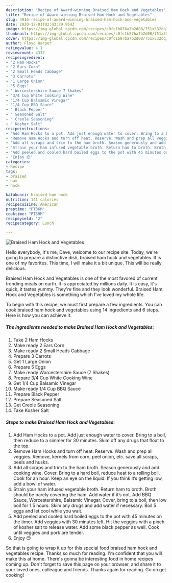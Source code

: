 ```yaml
---
description: "Recipe of Award-winning Braised Ham Hock and Vegetables"
title: "Recipe of Award-winning Braised Ham Hock and Vegetables"
slug: 4916-recipe-of-award-winning-braised-ham-hock-and-vegetables
date: 2020-12-01T02:43:29.954Z
image: https://img-global.cpcdn.com/recipes/c0fc1b87ba7b2d08/751x532cq70/braised-ham-hock-and-vegetables-recipe-main-photo.jpg
thumbnail: https://img-global.cpcdn.com/recipes/c0fc1b87ba7b2d08/751x532cq70/braised-ham-hock-and-vegetables-recipe-main-photo.jpg
cover: https://img-global.cpcdn.com/recipes/c0fc1b87ba7b2d08/751x532cq70/braised-ham-hock-and-vegetables-recipe-main-photo.jpg
author: Floyd Harper
ratingvalue: 4.1
reviewcount: 4337
recipeingredient:
- "2 Ham Hocks"
- "2 Ears Corn"
- "2 Small Heads Cabbage"
- "3 Carrots"
- "1 Large Onion"
- "5 Eggs"
- " Worcestershire Sauce 7 Shakes"
- "3/4 Cup White Cooking Wine"
- "1/4 Cup Balsamic Vinegar"
- "1/4 Cup BBQ Sauce"
- " Black Pepper"
- " Seasoned Salt"
- " Creole Seasoning"
- " Kosher Salt"
recipeinstructions:
- "Add Ham Hocks to a pot. Add just enough water to cover. Bring to a boil, then reduce to a simmer for 30 minutes. Skim off any drugs that float to the top."
- "Remove Ham Hocks and turn off heat. Reserve. Wash and prep all veggies. Remove, kernels from corn, peel onion, etc. save all scraps, peels and husks."
- "Add all scraps and trim to the ham broth. Season generously and add cooking wine. Cover. Bring to a hard boil, reduce heat to a rolling boil. Cook for an hour. Keep an eye on the liquid. If you think it’s getting low, add a bowl of water."
- "Strain your ham infused vegetable broth. Return ham to broth. Broth should be barely covering the ham. Add water if it’s not. Add BBQ Sauce, Worcestershire, Balsamic Vinegar. Cover, bring to a boil, then low boil for 1.5 hours. Skim any drugs and add water if necessary. Boil 5 eggs and let cool while you wait."
- "Add peeled and cooled hard boiled eggs to the pot with 45 minutes on the timer. Add veggies with 30 minutes left. Hit the veggies with a pinch of kosher salt to release water. Add some black pepper as well. Cook until veggies and pork are tender."
- "Enjoy 😊"
categories:
- Recipe
tags:
- braised
- ham
- hock

katakunci: braised ham hock 
nutrition: 141 calories
recipecuisine: American
preptime: "PT36M"
cooktime: "PT39M"
recipeyield: "2"
recipecategory: Lunch

---
```



![Braised Ham Hock and Vegetables](https://img-global.cpcdn.com/recipes/c0fc1b87ba7b2d08/751x532cq70/braised-ham-hock-and-vegetables-recipe-main-photo.jpg)

Hello everybody, it's me, Dave, welcome to our recipe site. Today, we're going to prepare a distinctive dish, braised ham hock and vegetables. It is one of my favorites. This time, I will make it a bit unique. This will be really delicious.

Braised Ham Hock and Vegetables is one of the most favored of current trending meals on earth. It is appreciated by millions daily. It is easy, it's quick, it tastes yummy. They're fine and they look wonderful. Braised Ham Hock and Vegetables is something which I've loved my whole life.




To begin with this recipe, we must first prepare a few ingredients. You can cook braised ham hock and vegetables using 14 ingredients and 6 steps. Here is how you can achieve it.

<!--inarticleads1-->

##### The ingredients needed to make Braised Ham Hock and Vegetables:

1. Take 2 Ham Hocks
1. Make ready 2 Ears Corn
1. Make ready 2 Small Heads Cabbage
1. Prepare 3 Carrots
1. Get 1 Large Onion
1. Prepare 5 Eggs
1. Make ready  Worcestershire Sauce (7 Shakes)
1. Prepare 3/4 Cup White Cooking Wine
1. Get 1/4 Cup Balsamic Vinegar
1. Make ready 1/4 Cup BBQ Sauce
1. Prepare  Black Pepper
1. Prepare  Seasoned Salt
1. Get  Creole Seasoning
1. Take  Kosher Salt




<!--inarticleads2-->

##### Steps to make Braised Ham Hock and Vegetables:

1. Add Ham Hocks to a pot. Add just enough water to cover. Bring to a boil, then reduce to a simmer for 30 minutes. Skim off any drugs that float to the top.
1. Remove Ham Hocks and turn off heat. Reserve. Wash and prep all veggies. Remove, kernels from corn, peel onion, etc. save all scraps, peels and husks.
1. Add all scraps and trim to the ham broth. Season generously and add cooking wine. Cover. Bring to a hard boil, reduce heat to a rolling boil. Cook for an hour. Keep an eye on the liquid. If you think it’s getting low, add a bowl of water.
1. Strain your ham infused vegetable broth. Return ham to broth. Broth should be barely covering the ham. Add water if it’s not. Add BBQ Sauce, Worcestershire, Balsamic Vinegar. Cover, bring to a boil, then low boil for 1.5 hours. Skim any drugs and add water if necessary. Boil 5 eggs and let cool while you wait.
1. Add peeled and cooled hard boiled eggs to the pot with 45 minutes on the timer. Add veggies with 30 minutes left. Hit the veggies with a pinch of kosher salt to release water. Add some black pepper as well. Cook until veggies and pork are tender.
1. Enjoy 😊




So that is going to wrap it up for this special food braised ham hock and vegetables recipe. Thanks so much for reading. I'm confident that you will make this at home. There's gonna be interesting food in home recipes coming up. Don't forget to save this page on your browser, and share it to your loved ones, colleague and friends. Thanks again for reading. Go on get cooking!
